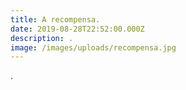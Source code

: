 ```yaml
---
title: A recompensa.
date: 2019-08-28T22:52:00.000Z
description: .
image: /images/uploads/recompensa.jpg
---
```

.